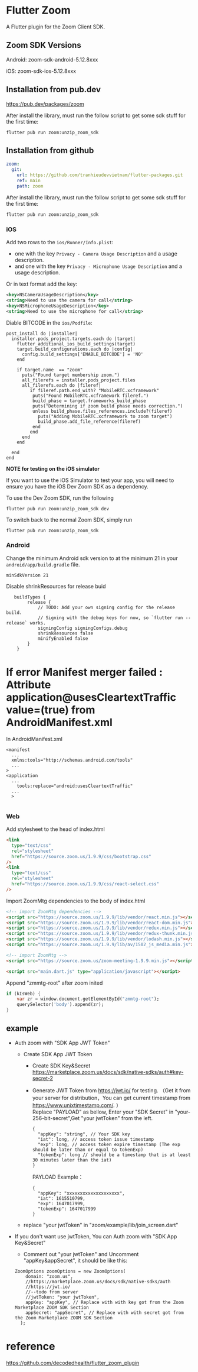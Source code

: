 # Flutter Zoom

A Flutter plugin for the Zoom Client SDK.

## Zoom SDK Versions

Android: zoom-sdk-android-5.12.8xxx

iOS: zoom-sdk-ios-5.12.8xxx

## Installation from pub.dev

https://pub.dev/packages/zoom

After install the library, must run the follow script to get some sdk stuff for the first time:

```shell script
flutter pub run zoom:unzip_zoom_sdk
```

## Installation from github

```yaml
zoom:
  git:
    url: https://github.com/tranhieudevvietnam/flutter-packages.git
    ref: main
    path: zoom
```

After install the library, must run the follow script to get some sdk stuff for the first time:

```shell script
flutter pub run zoom:unzip_zoom_sdk
```

### iOS

Add two rows to the `ios/Runner/Info.plist`:

- one with the key `Privacy - Camera Usage Description` and a usage description.
- and one with the key `Privacy - Microphone Usage Description` and a usage description.

Or in text format add the key:

```xml
<key>NSCameraUsageDescription</key>
<string>Need to use the camera for call</string>
<key>NSMicrophoneUsageDescription</key>
<string>Need to use the microphone for call</string>
```

Diable BITCODE in the `ios/Podfile`:

```
post_install do |installer|
  installer.pods_project.targets.each do |target|
    flutter_additional_ios_build_settings(target)
    target.build_configurations.each do |config|
      config.build_settings['ENABLE_BITCODE'] = 'NO'
    end

    if target.name  == "zoom"
      puts("Found target membership zoom.")
      all_filerefs = installer.pods_project.files
      all_filerefs.each do |fileref|
         if fileref.path.end_with? "MobileRTC.xcframework"
          puts("Found MobileRTC.xcframework fileref.")
          build_phase = target.frameworks_build_phase
          puts("Determining if zoom build phase needs correction.")
          unless build_phase.files_references.include?(fileref)
            puts("Adding MobileRTC.xcframework to zoom target")
            build_phase.add_file_reference(fileref)
          end
         end
      end
    end

  end
end
```

**NOTE for testing on the iOS simulator**

If you want to use the iOS Simulator to test your app, you will need to ensure you have the iOS Dev Zoom SDK as a dependency.

To use the Dev Zoom SDK, run the following

```shell script
flutter pub run zoom:unzip_zoom_sdk dev
```

To switch back to the normal Zoom SDK, simply run

```shell script
flutter pub run zoom:unzip_zoom_sdk
```

### Android

Change the minimum Android sdk version to at the minimum 21 in your `android/app/build.gradle` file.

```
minSdkVersion 21
```

Disable shrinkResources for release buid

```
   buildTypes {
        release {
            // TODO: Add your own signing config for the release build.
            // Signing with the debug keys for now, so `flutter run --release` works.
            signingConfig signingConfigs.debug
            shrinkResources false
            minifyEnabled false
        }
    }
```


# If error Manifest merger failed : Attribute application@usesCleartextTraffic value=(true) from AndroidManifest.xml

In AndroidManifest.xml
```
<manifest
  ...
  xmlns:tools="http://schemas.android.com/tools"
  ...
>
<application
  ...
	tools:replace="android:usesCleartextTraffic"
  ...
  >
 
```

### Web

Add stylesheet to the head of index.html

```html
<link
  type="text/css"
  rel="stylesheet"
  href="https://source.zoom.us/1.9.9/css/bootstrap.css"
/>
<link
  type="text/css"
  rel="stylesheet"
  href="https://source.zoom.us/1.9.9/css/react-select.css"
/>
```

Import ZoomMtg dependencies to the body of index.html

```html
<!-- import ZoomMtg dependencies -->
<script src="https://source.zoom.us/1.9.9/lib/vendor/react.min.js"></script>
<script src="https://source.zoom.us/1.9.9/lib/vendor/react-dom.min.js"></script>
<script src="https://source.zoom.us/1.9.9/lib/vendor/redux.min.js"></script>
<script src="https://source.zoom.us/1.9.9/lib/vendor/redux-thunk.min.js"></script>
<script src="https://source.zoom.us/1.9.9/lib/vendor/lodash.min.js"></script>
<script src="https://source.zoom.us/1.9.9/lib/av/1502_js_media.min.js"></script>

<!-- import ZoomMtg -->
<script src="https://source.zoom.us/zoom-meeting-1.9.9.min.js"></script>

<script src="main.dart.js" type="application/javascript"></script>
```

Append "zmmtg-root" after zoom inited

```dart
if (kIsWeb) {
    var zr = window.document.getElementById("zmmtg-root");
    querySelector('body').append(zr);
}
```

## example

- Auth zoom with "SDK App JWT Token"

  - Create SDK App JWT Token

    - Create SDK Key&Secret https://marketplace.zoom.us/docs/sdk/native-sdks/auth#key-secret-2
    - Generate JWT Token from https://jwt.io/ for testing. （Get it from your server for distribution，You can get current timestamp from https://www.unixtimestamp.com/. ）  
      Replace "PAYLOAD" as bellow, Enter your "SDK Secret" in "your-256-bit-secret",Get "your jwtToken" from the left.

      ```
      {
        "appKey": "string", // Your SDK key
        "iat": long, // access token issue timestamp
        "exp": long, // access token expire timestamp (The exp should be later than or equal to tokenExp)
        "tokenExp": long // should be a timestamp that is at least 30 minutes later than the iat)
      }
      ```

      PAYLOAD Example：

      ```
      {
        "appKey": "xxxxxxxxxxxxxxxxxxxx",
        "iat": 1615510799,
        "exp": 1647017999,
        "tokenExp": 1647017999
      }
      ```

  - replace "your jwtToken" in "zoom/example/lib/join_screen.dart"

- If you don't want use jwtToken, You can Auth zoom with "SDK App Key&Secret"
  - Comment out "your jwtToken" and Uncomment "appKey&appSecret", it should be like this:
  ```
  ZoomOptions zoomOptions = new ZoomOptions(
      domain: "zoom.us",
      //https://marketplace.zoom.us/docs/sdk/native-sdks/auth
      //https://jwt.io/
      //--todo from server
      //jwtToken: "your jwtToken",
      appKey: "appKey", // Replace with with key got from the Zoom Marketplace ZOOM SDK Section
      appSecret: "appSecret", // Replace with with secret got from the Zoom Marketplace ZOOM SDK Section
    );
  ```

# reference

https://github.com/decodedhealth/flutter_zoom_plugin
